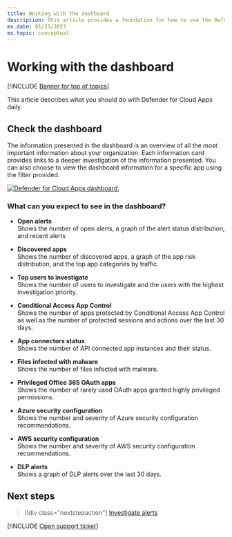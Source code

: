 ```yaml
---
title: Working with the dashboard
description: This article provides a foundation for how to use the Defender for Cloud Apps dashboard.
ms.date: 01/23/2023
ms.topic: conceptual
---
```

# Working with the dashboard

[!INCLUDE [Banner for top of topics](includes/banner.md)]

This article describes what you should do with Defender for Cloud Apps daily.  

## Check the dashboard

The information presented in the dashboard is an overview of all the most important information about your organization. Each information card provides links to a deeper investigation of the information presented. You can also choose to view the dashboard information for a specific app using the filter provided.

[![Defender for Cloud Apps dashboard.](media/dashboard-enhanced.png)](media/dashboard-enhanced.png#lightbox)

### What can you expect to see in the dashboard?

- **Open alerts**  
Shows the number of open alerts, a graph of the alert status distribution, and recent alerts

- **Discovered apps**  
Shows the number of discovered apps, a graph of the app risk distribution, and the top app categories by traffic.
- **Top users to investigate**  
Shows the number of users to investigate and the users with the highest investigation priority.
- **Conditional Access App Control**  
Shows the number of apps protected by Conditional Access App Control as well as the number of protected sessions and actions over the last 30 days.
- **App connectors status**  
Shows the number of API connected app instances and their status.
- **Files infected with malware**  
Shows the number of files infected with malware.
- **Privileged Office 365 OAuth apps**  
Shows the number of rarely used OAuth apps granted highly privileged permissions.
- **Azure security configuration**  
Shows the number and severity of Azure security configuration recommendations.
- **AWS security configuration**  
Shows the number and severity of AWS security configuration recommendations.
- **DLP alerts**  
Shows a graph of DLP alerts over the last 30 days.
<!-- - **Activity map**  
Shows the global spread of activities performed by users over the last 30 days. -->

## Next steps

> [!div class="nextstepaction"]
> [Investigate alerts](investigate.md)

[!INCLUDE [Open support ticket](includes/support.md)]
